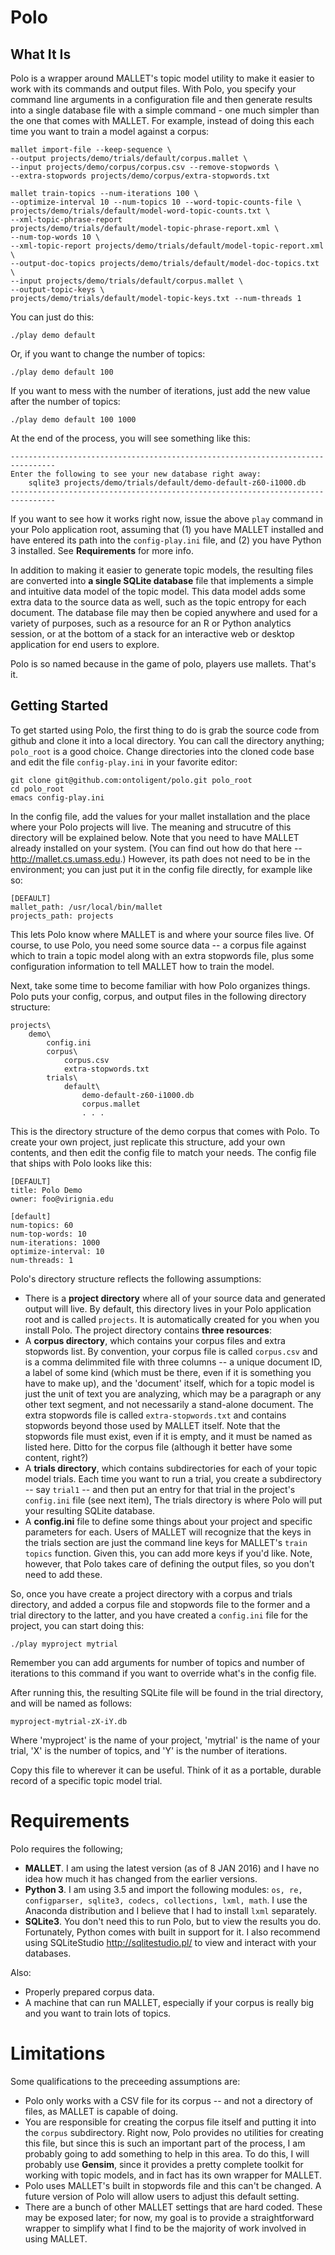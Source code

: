 # Polo

## What It Is

Polo is a wrapper around MALLET's topic model utility to make it
easier to work with its commands and output files. With Polo, you
specify your command line arguments in a configuration file and then
generate results into a single database file with a simple command -
one much simpler than the one that comes with MALLET. For example,
instead of doing this each time you want to train a model against a
corpus:

```
mallet import-file --keep-sequence \
--output projects/demo/trials/default/corpus.mallet \
--input projects/demo/corpus/corpus.csv --remove-stopwords \
--extra-stopwords projects/demo/corpus/extra-stopwords.txt

mallet train-topics --num-iterations 100 \
--optimize-interval 10 --num-topics 10 --word-topic-counts-file \ 
projects/demo/trials/default/model-word-topic-counts.txt \
--xml-topic-phrase-report
projects/demo/trials/default/model-topic-phrase-report.xml \
--num-top-words 10 \
--xml-topic-report projects/demo/trials/default/model-topic-report.xml \
--output-doc-topics projects/demo/trials/default/model-doc-topics.txt \
--input projects/demo/trials/default/corpus.mallet \
--output-topic-keys \
projects/demo/trials/default/model-topic-keys.txt --num-threads 1
```

You can just do this:

```
./play demo default
```

Or, if you want to change the number of topics:

```
./play demo default 100
```

If you want to mess with the number of iterations, just add the
new value after the number of topics:

```
./play demo default 100 1000
```

At the end of the process, you will see something like this:

```
--------------------------------------------------------------------------------
Enter the following to see your new database right away:
	sqlite3 projects/demo/trials/default/demo-default-z60-i1000.db
--------------------------------------------------------------------------------
```

If you want to see how it works right now, issue the above `play` command in
your Polo application root, assuming that (1) you have MALLET
installed and have entered its path into the `config-play.ini` file,
and (2) you have Python 3 installed. See **Requirements** for more
info.

In addition to making it easier to generate topic models, the
resulting files are converted into **a single SQLite database** file that
implements a simple and intuitive data model of the topic model. This
data model adds some extra data to the source data as well, such as
the topic entropy for each document. The database file may then be
copied anywhere and used for a variety of purposes, such as a resource
for an R or Python analytics session, or at the bottom of a stack for
an interactive web or desktop application for end users to explore.

Polo is so named because in the game of polo, players use
mallets. That's it.

## Getting Started

To get started using Polo, the first thing to do is grab the source
code from github and clone it into a local directory. You can call the directory
anything; `polo_root` is a good choice. Change directories into the
cloned code base and edit the file `config-play.ini` in your favorite editor:

```
git clone git@github.com:ontoligent/polo.git polo_root
cd polo_root
emacs config-play.ini
```

In the config file, add the values for your mallet installation and
the place where your Polo projects will live. The meaning and
strucutre of this directory will be explained below. Note that you
need to have MALLET already installed on your system. (You can find
out how do that here -- http://mallet.cs.umass.edu.) However, its path
does not need to be in the environment; you can just put it in the
config file directly, for example like so:

```
[DEFAULT]
mallet_path: /usr/local/bin/mallet
projects_path: projects
```

This lets Polo know where MALLET is and where your source files
live. Of course, to use Polo, you need some source data -- a corpus
file against which to train a topic model along with an extra
stopwords file, plus some configuration information to tell MALLET how
to train the model.

Next, take some time to become familiar with how Polo organizes
things. Polo puts your config, corpus, and output files in the
following directory structure:

```
projects\
	demo\
		config.ini
		corpus\
			corpus.csv
			extra-stopwords.txt
		trials\
			default\
				demo-default-z60-i1000.db
				corpus.mallet
				. . .
```

This is the directory structure of the demo corpus that comes with
Polo. To create your own project, just replicate this structure, add your
own contents, and then edit the config file to match your needs. The config
file that ships with Polo looks like this:

```
[DEFAULT]
title: Polo Demo
owner: foo@virignia.edu

[default]
num-topics: 60
num-top-words: 10
num-iterations: 1000
optimize-interval: 10
num-threads: 1
```

Polo's directory structure reflects the following assumptions:

* There is a **project directory** where all of your source data and
  generated output will live. By default, this directory lives in your
  Polo application root and is called `projects`. It is automatically
  created for you when you install Polo. The project directory
  contains **three resources**:
* A **corpus directory**, which contains your corpus files and extra
stopwords list. By convention, your corpus file is called `corpus.csv`
and is a comma delimmited file with three columns -- a unique document
ID, a label of some kind (which must be there, even if it is something
you have to make up), and the 'document' itself, which for a topic
model is just the unit of text you are analyzing, which may be a
paragraph or any other text segment, and not necessarily a stand-alone
document. The extra stopwords file is called `extra-stopwords.txt` and
contains stopwords beyond those used by MALLET itself. Note that the
stopwords file must exist, even if it is empty, and it must be named
as listed here. Ditto for the corpus file (although it better have
some content, right?)
* A **trials directory**, which contains subdirectories for each of
your topic model trials. Each time you want to run a trial, you create
a subdirectory -- say `trial1` -- and then put an entry for that trial
in the project's `config.ini` file (see next item), The trials
directory is where Polo will put your resulting SQLite database.
* A **config.ini** file to define some things about your project and
specific parameters for each. Users of MALLET will recognize that the
keys in the trials section are just the command line keys for MALLET's
`train topics` function. Given this, you can add more keys if you'd
like. Note, however, that Polo takes care of defining the output
files, so you don't need to add these.

So, once you have create a project directory with a corpus and trials
directory, and added a corpus file and stopwords file to the former
and a trial directory to the latter, and you have created a
`config.ini` file for the project, you can start doing this:

`./play myproject mytrial`

Remember you can add arguments for number of topics and number of
iterations to this command if you want to override what's in the
config file.

After running this, the resulting SQLite file will be found in the trial directory, and
will be named as follows:

`myproject-mytrial-zX-iY.db`

Where 'myproject' is the name of your project, 'mytrial' is the name
of your trial, 'X' is the number of topics, and 'Y' is the number of
iterations.

Copy this file to wherever it can be useful. Think of it as a
portable, durable record of a specific topic model trial.

# Requirements

Polo requires the following;
* **MALLET**. I am using the latest version (as of 8 JAN
  2016) and I have no idea how much it has changed from the earlier
versions.
* **Python 3**. I am using 3.5 and import the following modules: `os, re,
configparser, sqlite3, codecs, collections, lxml, math`. I use the
Anaconda distribution and I believe that I had to install `lxml`
separately.
* **SQLite3**. You don't need this to run Polo, but to view the
results you do. Fortunately, Python comes with built in support for
it. I also recommend using SQLiteStudio <http://sqlitestudio.pl/> to
view and interact with your databases.

Also:
* Properly prepared corpus data.
* A machine that can run MALLET, especially if your corpus is really
big and you want to train lots of topics.

# Limitations

Some qualifications to the preceeding assumptions are:

* Polo only works with a CSV file for its corpus -- and not a
directory of files, as MALLET is capable of doing.
* You are responsible for creating the corpus file itself and putting
it into the `corpus` subdirectory. Right now, Polo provides no
utilities for creating this file, but since this is such an important
part of the process, I am probably going to add something to help in
this area. To do this, I will probably use **Gensim**, since it provides a
pretty complete toolkit for working with topic models, and in fact has
its own wrapper for MALLET.
* Polo uses MALLET's built in stopwords file and this can't be
  changed.  A future version of Polo will allow users to adjust this
default setting.
* There are a bunch of other MALLET settings that are hard
coded. These may be exposed later; for now, my goal is to provide a
straightforward wrapper to simplify what I find to be the majority of
work involved in using MALLET.
